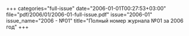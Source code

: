 +++
categories="full-issue"
date="2006-01-01T00:27:53+03:00"
file="pdf/2006/01/2006-01-full-issue.pdf"
issue="2006-01"
issue_name="2006 - №01"
title="Полный номер журнала №01 за 2006 год"
+++